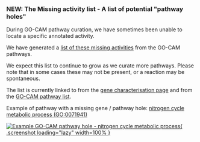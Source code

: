 ### NEW: The Missing activity list - A list of potential "pathway holes"
<!-- pombase_flags: frontpage -->
<!-- newsfeed_thumbnail: pombase-logo-32x32px.png -->

During GO-CAM pathway curation, we have sometimes been unable to locate
a specific annotated activity.

We have generated a [list of these missing activities](/status/missing-gocam-proteins)
from the GO-CAM pathways.

We expect this list to continue to grow as we curate more pathways.
Please note that in some cases these may not be present, or a reaction
may be spontaneous.

The list is currently linked to from the
[gene characterisation page](/status/protein-status-tracker)
and from the [GO-CAM pathway list](/documentation/gocams).

Example of pathway with a missing gene / pathway hole:
[nitrogen cycle metabolic process (GO:0071941)](/gocam/pombase-view/gene/665912ed00002626/SPAC1F7.09c/dal2)

[![Example GO-CAM pathway hole - nitrogen cycle metabolic process](/assets/newsfeed/gocam_pathway_hole.png){ .screenshot loading="lazy" width=100% }](assets/newsfeed/gocam_pathway_hole.png)
